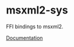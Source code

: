 # msxml2-sys #
FFI bindings to msxml2.

[Documentation](https://retep998.github.io/doc/msxml2-sys/)
